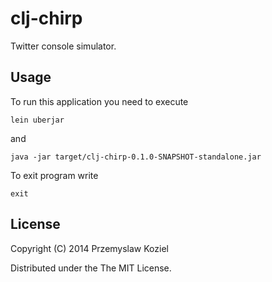 # clj-chirp

Twitter console simulator.

## Usage

To run this application you need to execute

    lein uberjar

and 

    java -jar target/clj-chirp-0.1.0-SNAPSHOT-standalone.jar

To exit program write

    exit
    
## License

Copyright (C) 2014 Przemyslaw Koziel

Distributed under the The MIT License.

